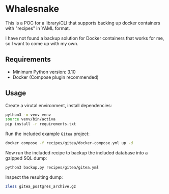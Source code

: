 # Whalesnake

This is a POC for a library/CLI that supports backing up docker containers with "recipes" in YAML format.

I have not found a backup solution for Docker containers that works for me, so I want to come up with my own.

## Requirements

- Minimum Python version: 3.10
- Docker (Compose plugin recommended)

## Usage


Create a virutal environment, install dependencies:

```sh
python3 -m venv venv
source venv/bin/activa
pip install -r requirements.txt
```

Run the included example `Gitea` project:

```sh
docker compose -f recipes/gitea/docker-compose.yml up -d
```

Now run the included recipe to backup the included database into a gzipped SQL dump:

```sh
python3 backup.py recipes/gitea/gitea.yml
```

Inspect the resulting dump:

```sh
zless gitea_postgres_archive.gz
```

